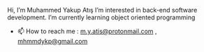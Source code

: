 Hi, I’m Muhammed Yakup Atış
I’m interested in back-end software development.
I’m currently learning object oriented programming
- 📫 How to reach me : m.y.atis@protonmail.com , mhmmdykp@gmail.com

